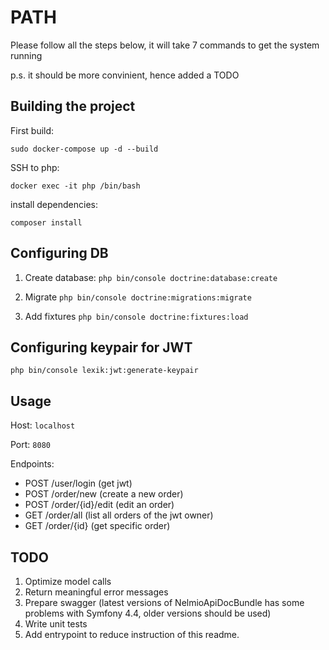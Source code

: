 # PATH
Please follow all the steps below, it will take 7 commands to get the system running

p.s. it should be more convinient, hence added a TODO

## Building the project

First build:

`sudo docker-compose up -d --build`

SSH to php:

`docker exec -it php /bin/bash`

install dependencies:

`composer install`

## Configuring DB

1) Create database: `php bin/console doctrine:database:create`

2) Migrate `php bin/console doctrine:migrations:migrate`

3) Add fixtures `php bin/console doctrine:fixtures:load`

## Configuring keypair for JWT

`php bin/console lexik:jwt:generate-keypair`

## Usage

Host: `localhost`

Port: `8080`

Endpoints:

* POST /user/login (get jwt)
* POST /order/new (create a new order)
* POST /order/{id}/edit (edit an order)
* GET /order/all (list all orders of the jwt owner)
* GET /order/{id} (get specific order)



## TODO
1) Optimize model calls
2) Return meaningful error messages
3) Prepare swagger (latest versions of NelmioApiDocBundle has some problems with Symfony 4.4, older versions should be used)
4) Write unit tests
5) Add entrypoint to reduce instruction of this readme.
